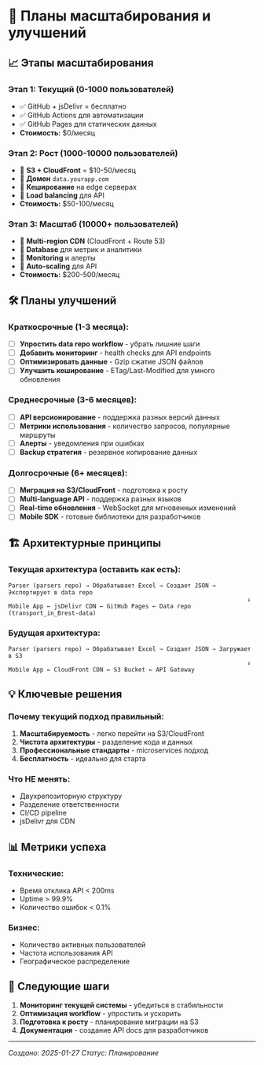 # 🚀 Планы масштабирования и улучшений

## 📈 Этапы масштабирования

### **Этап 1: Текущий (0-1000 пользователей)**
- ✅ GitHub + jsDelivr = бесплатно
- ✅ GitHub Actions для автоматизации
- ✅ GitHub Pages для статических данных
- **Стоимость:** $0/месяц

### **Этап 2: Рост (1000-10000 пользователей)**
- 🔄 **S3 + CloudFront** = $10-50/месяц
- 🔄 **Домен** `data.yourapp.com`
- 🔄 **Кеширование** на edge серверах
- 🔄 **Load balancing** для API
- **Стоимость:** $50-100/месяц

### **Этап 3: Масштаб (10000+ пользователей)**
- 🔄 **Multi-region CDN** (CloudFront + Route 53)
- 🔄 **Database** для метрик и аналитики
- 🔄 **Monitoring** и алерты
- 🔄 **Auto-scaling** для API
- **Стоимость:** $200-500/месяц

## 🛠️ Планы улучшений

### **Краткосрочные (1-3 месяца):**
- [ ] **Упростить data repo workflow** - убрать лишние шаги
- [ ] **Добавить мониторинг** - health checks для API endpoints
- [ ] **Оптимизировать данные** - Gzip сжатие JSON файлов
- [ ] **Улучшить кеширование** - ETag/Last-Modified для умного обновления

### **Среднесрочные (3-6 месяцев):**
- [ ] **API версионирование** - поддержка разных версий данных
- [ ] **Метрики использования** - количество запросов, популярные маршруты
- [ ] **Алерты** - уведомления при ошибках
- [ ] **Backup стратегия** - резервное копирование данных

### **Долгосрочные (6+ месяцев):**
- [ ] **Миграция на S3/CloudFront** - подготовка к росту
- [ ] **Multi-language API** - поддержка разных языков
- [ ] **Real-time обновления** - WebSocket для мгновенных изменений
- [ ] **Mobile SDK** - готовые библиотеки для разработчиков

## 🏗️ Архитектурные принципы

### **Текущая архитектура (оставить как есть):**
```
Parser (parsers repo) → Обрабатывает Excel → Создает JSON → Экспортирует в data repo
                                                                    ↓
Mobile App ← jsDelivr CDN ← GitHub Pages ← Data repo (transport_in_Brest-data)
```

### **Будущая архитектура:**
```
Parser (parsers repo) → Обрабатывает Excel → Создает JSON → Загружает в S3
                                                                    ↓
Mobile App ← CloudFront CDN ← S3 Bucket ← API Gateway
```

## 💡 Ключевые решения

### **Почему текущий подход правильный:**
1. **Масштабируемость** - легко перейти на S3/CloudFront
2. **Чистота архитектуры** - разделение кода и данных
3. **Профессиональные стандарты** - microservices подход
4. **Бесплатность** - идеально для старта

### **Что НЕ менять:**
- Двухрепозиторную структуру
- Разделение ответственности
- CI/CD pipeline
- jsDelivr для CDN

## 📊 Метрики успеха

### **Технические:**
- Время отклика API < 200ms
- Uptime > 99.9%
- Количество ошибок < 0.1%

### **Бизнес:**
- Количество активных пользователей
- Частота использования API
- Географическое распределение

## 🔄 Следующие шаги

1. **Мониторинг текущей системы** - убедиться в стабильности
2. **Оптимизация workflow** - упростить и ускорить
3. **Подготовка к росту** - планирование миграции на S3
4. **Документация** - создание API docs для разработчиков

---
*Создано: 2025-01-27*
*Статус: Планирование*
